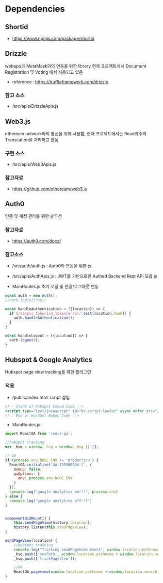 # Dependencies

## Shortid

 - https://www.npmjs.com/package/shortid


 ## Drizzle

webapp과 MetaMask와의 연동를 위한 library
현재 프로젝트에서 Document Registration 및 Voting 에서 사용되고 있음
 - reference : https://truffleframework.com/drizzle

 ### 참고 소스
 - /src/apis/DrizzleApis.js


## Web3.js

ethereum network와의 통신을 위해 사용함, 현재 프로젝트에서는 Read위주의 Transcation을 처리하고 있음
### 구현 소스 
 - /src/apis/Web3Apis.js

### 참고자료
 - https://github.com/ethereum/web3.js

## Auth0

인증 및 계정 관리를 위한 솔루션 

### 참고자료

 - https://auth0.com/docs/

### 참고소스

 - /src/auth/auth.js : Auth0와 연동을 위한 js
 - /src/apis/AuthApis.js : JWT를 기반으로한 Authed Backend Rest API 모음 js

- MainRoutes.js 초기 로딩 및 인증/로그아웃 연동

```javascript
const auth = new Auth();
//auth.login(true);

const handleAuthentication = ({location}) => {
  if (/access_token|id_token|error/.test(location.hash)) {
    auth.handleAuthentication();
  }
}

const handleLogout = ({location}) => {
  auth.logout();
}
```

## Hubspot & Google Analytics

Hubspot page view tracking을 위한 플러그인

### 적용

- /public/index.html script 삽입

```html
<!-- Start of HubSpot Embed Code -->
<script type="text/javascript" id="hs-script-loader" async defer src="//js.hs-scripts.com/5278394.js"></script>
<!-- End of HubSpot Embed Code -->

```

- MainRoutes.js

```javascript
import ReactGA from 'react-ga';

//hubspot tracking
var _hsq = window._hsq = window._hsq || [];

// GA
if (process.env.NODE_ENV != 'production') {
  ReactGA.initialize('UA-129300994-1', {
    debug: false,
    gaOptions: {
      env: process.env.NODE_ENV
    }
  });
  console.log("google analytics on!!!", process.env)
} else {
  console.log("google analytics off!!!")
}
```

```javascript

componentDidMount() {
    this.sendPageView(history.location);
    history.listen(this.sendPageView);
}

sendPageView(location) {
    //hubspot tracking
    console.log("Tracking sendPageView event", window.location.pathname + window.location.search)
    _hsq.push(['setPath', window.location.pathname + window.location.search]);
    _hsq.push(['trackPageView']);

    //GA
    ReactGA.pageview(window.location.pathname + window.location.search);
}

```